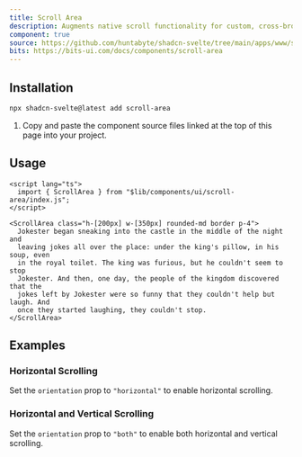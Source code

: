 ```yaml
---
title: Scroll Area
description: Augments native scroll functionality for custom, cross-browser styling.
component: true
source: https://github.com/huntabyte/shadcn-svelte/tree/main/apps/www/src/lib/registry/default/ui/scroll-area
bits: https://bits-ui.com/docs/components/scroll-area
---
```


<script>
  import { ComponentPreview, ManualInstall } from '$lib/components/docs';
</script>

<ComponentPreview name="scroll-area-demo">

<div />

</ComponentPreview>

## Installation

```bash
npx shadcn-svelte@latest add scroll-area
```

<ManualInstall>

1. Copy and paste the component source files linked at the top of this page into your project.

</ManualInstall>

## Usage

```svelte
<script lang="ts">
  import { ScrollArea } from "$lib/components/ui/scroll-area/index.js";
</script>

<ScrollArea class="h-[200px] w-[350px] rounded-md border p-4">
  Jokester began sneaking into the castle in the middle of the night and
  leaving jokes all over the place: under the king's pillow, in his soup, even
  in the royal toilet. The king was furious, but he couldn't seem to stop
  Jokester. And then, one day, the people of the kingdom discovered that the
  jokes left by Jokester were so funny that they couldn't help but laugh. And
  once they started laughing, they couldn't stop.
</ScrollArea>
```

## Examples

### Horizontal Scrolling

Set the `orientation` prop to `"horizontal"` to enable horizontal scrolling.

<ComponentPreview name="scroll-area-horizontal">

<div />

</ComponentPreview>

### Horizontal and Vertical Scrolling

Set the `orientation` prop to `"both"` to enable both horizontal and vertical scrolling.

<ComponentPreview name="scroll-area-both">

<div />

</ComponentPreview>
